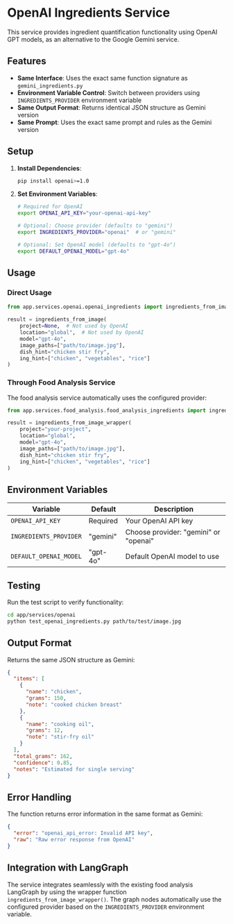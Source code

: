 # OpenAI Ingredients Service

This service provides ingredient quantification functionality using OpenAI GPT models, as an alternative to the Google Gemini service.

## Features

- **Same Interface**: Uses the exact same function signature as `gemini_ingredients.py`
- **Environment Variable Control**: Switch between providers using `INGREDIENTS_PROVIDER` environment variable
- **Same Output Format**: Returns identical JSON structure as Gemini version
- **Same Prompt**: Uses the exact same prompt and rules as the Gemini version

## Setup

1. **Install Dependencies**:

   ```bash
   pip install openai>=1.0
   ```

2. **Set Environment Variables**:

   ```bash
   # Required for OpenAI
   export OPENAI_API_KEY="your-openai-api-key"

   # Optional: Choose provider (defaults to "gemini")
   export INGREDIENTS_PROVIDER="openai"  # or "gemini"

   # Optional: Set OpenAI model (defaults to "gpt-4o")
   export DEFAULT_OPENAI_MODEL="gpt-4o"
   ```

## Usage

### Direct Usage

```python
from app.services.openai.openai_ingredients import ingredients_from_image

result = ingredients_from_image(
    project=None,  # Not used by OpenAI
    location="global",  # Not used by OpenAI
    model="gpt-4o",
    image_paths=["path/to/image.jpg"],
    dish_hint="chicken stir fry",
    ing_hint=["chicken", "vegetables", "rice"]
)
```

### Through Food Analysis Service

The food analysis service automatically uses the configured provider:

```python
from app.services.food_analysis.food_analysis_ingredients import ingredients_from_image_wrapper

result = ingredients_from_image_wrapper(
    project="your-project",
    location="global",
    model="gpt-4o",
    image_paths=["path/to/image.jpg"],
    dish_hint="chicken stir fry",
    ing_hint=["chicken", "vegetables", "rice"]
)
```

## Environment Variables

| Variable               | Default  | Description                           |
| ---------------------- | -------- | ------------------------------------- |
| `OPENAI_API_KEY`       | Required | Your OpenAI API key                   |
| `INGREDIENTS_PROVIDER` | "gemini" | Choose provider: "gemini" or "openai" |
| `DEFAULT_OPENAI_MODEL` | "gpt-4o" | Default OpenAI model to use           |

## Testing

Run the test script to verify functionality:

```bash
cd app/services/openai
python test_openai_ingredients.py path/to/test/image.jpg
```

## Output Format

Returns the same JSON structure as Gemini:

```json
{
  "items": [
    {
      "name": "chicken",
      "grams": 150,
      "note": "cooked chicken breast"
    },
    {
      "name": "cooking oil",
      "grams": 12,
      "note": "stir-fry oil"
    }
  ],
  "total_grams": 162,
  "confidence": 0.85,
  "notes": "Estimated for single serving"
}
```

## Error Handling

The function returns error information in the same format as Gemini:

```json
{
  "error": "openai_api_error: Invalid API key",
  "raw": "Raw error response from OpenAI"
}
```

## Integration with LangGraph

The service integrates seamlessly with the existing food analysis LangGraph by using the wrapper function `ingredients_from_image_wrapper()`. The graph nodes automatically use the configured provider based on the `INGREDIENTS_PROVIDER` environment variable.
